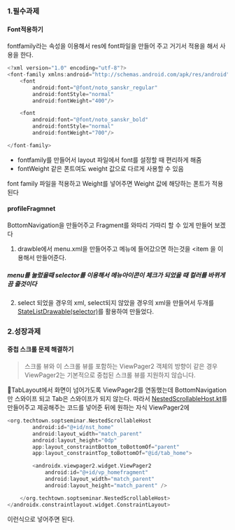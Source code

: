 ### 1.필수과제
#### Font적용하기
fontfamily라는 속성을 이용해서 res에 font파일을 만들어 주고 거기서 적용을 해서 사용을 한다.

```kotlin
<?xml version="1.0" encoding="utf-8"?>
<font-family xmlns:android="http://schemas.android.com/apk/res/android">
    <font
        android:font="@font/noto_sanskr_regular"
        android:fontStyle="normal"
        android:fontWeight="400"/>

    <font
        android:font="@font/noto_sanskr_bold"
        android:fontStyle="normal"
        android:fontWeight="700"/>

</font-family>
```
* fontfamily를 만들어서 layout 파일에서 font를 설정할 때 편리하게 해줌
* fontWeight 같은 폰트여도 weight 값으로 다르게 사용할 수 있음

font family 파일을 적용하고 Weight를 넣어주면 Weight 값에 해당하는 폰트가 적용된다
#### profileFragmnet
BottomNavigation을 만들어주고 Fragment를 와따리 가따리 할 수 있게 만들어 보겠다

1. drawble에서 menu.xml을 만들어주고 메뉴에 들어갔으면 하는것을 <item 을 이용해서 만들어준다.
##### menu를 눌렀을때 selector를 이용해서 메뉴아이콘이 체크가 되었을 때 컬러를 바뀌게끔 줄것이다
2. select 되었을 경우의 xml, select되지 않았을 경우의 xml을 만들어서 두개를 [StateListDrawable(selector)](https://ju-hy.tistory.com/26)를 활용하여 만들었다.

### 2.성장과제
#### 중첩 스크롤 문제 해결하기 
> 스크롤 뷰와 이 스크롤 뷰를 포함하는 ViewPager2 객체의 방향이 같은 경우 ViewPager2는 기본적으로 중첩된 스크롤 뷰를 지원하지 않습니다.

TabLayout에서 화면이 넘어가도록 ViewPager2를 연동했는데 BottomNavigation만 스와이프 되고 Tab은 스와이프가 되지 않는다.
따라서 
[NestedScrollableHost.kt](https://github.com/android/views-widgets-samples/blob/master/ViewPager2/app/src/main/java/androidx/viewpager2/integration/testapp/NestedScrollableHost.kt)를 만들어주고 제공해주는 코드를 넣어준 뒤에 원하는 자식 ViewPager2에 
```kotlin
<org.techtown.soptseminar.NestedScrollableHost
        android:id="@+id/nst_home"
        android:layout_width="match_parent"
        android:layout_height="0dp"
        app:layout_constraintBottom_toBottomOf="parent"
        app:layout_constraintTop_toBottomOf="@id/tab_home">

        <androidx.viewpager2.widget.ViewPager2
            android:id="@+id/vp_homefragment"
            android:layout_width="match_parent"
            android:layout_height="match_parent" />

    </org.techtown.soptseminar.NestedScrollableHost>
</androidx.constraintlayout.widget.ConstraintLayout>
```
이런식으로 넣어주면 된다.
